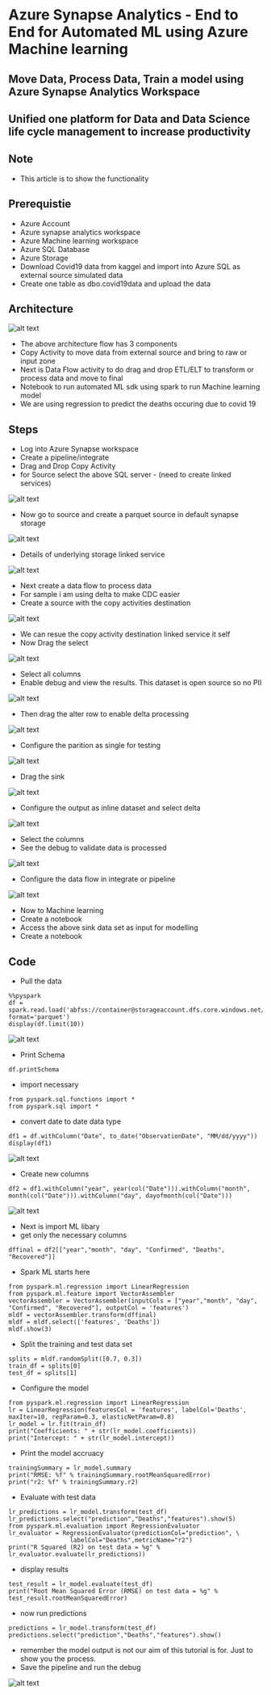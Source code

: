# Azure Synapse Analytics - End to End for Automated ML using Azure Machine learning

## Move Data, Process Data, Train a model using Azure Synapse Analytics Workspace

## Unified one platform for Data and Data Science life cycle management to increase productivity

## Note

- This article is to show the functionality

## Prerequistie

- Azure Account
- Azure synapse analytics workspace
- Azure Machine learning workspace
- Azure SQL Database
- Azure Storage
- Download Covid19 data from kaggel and import into Azure SQL as external source simulated data
- Create one table as dbo.covid19data and upload the data

## Architecture

![alt text](https://github.com/balakreshnan/Samples2021/blob/main/Synapseworkspace/images/e2eautoml18.jpg "Service Health")

- The above architecture flow has 3 components
- Copy Activity to move data from external source and bring to raw or input zone
- Next is Data Flow activity to do drag and drop ETL/ELT to transform or process data and move to final
- Notebook to run automated ML sdk using spark to run Machine learning model
- We are using regression to predict the deaths occuring due to covid 19

## Steps

- Log into Azure Synapse workspace
- Create a pipeline/integrate
- Drag and Drop Copy Activity
- for Source select the above SQL server - (need to create linked services)

![alt text](https://github.com/balakreshnan/Samples2021/blob/main/Synapseworkspace/images/e2eautoml19.jpg "Service Health")

- Now go to source and create a parquet source in default synapse storage

![alt text](https://github.com/balakreshnan/Samples2021/blob/main/Synapseworkspace/images/e2eautoml3.jpg "Service Health")

- Details of underlying storage linked service

![alt text](https://github.com/balakreshnan/Samples2021/blob/main/Synapseworkspace/images/e2eautoml4.jpg "Service Health")

- Next create a data flow to process data
- For sample i am using delta to make CDC easier
- Create a source with the copy activities destination

![alt text](https://github.com/balakreshnan/Samples2021/blob/main/Synapseworkspace/images/e2eautoml5.jpg "Service Health")

- We can resue the copy activity destination linked service it self
- Now Drag the select

![alt text](https://github.com/balakreshnan/Samples2021/blob/main/Synapseworkspace/images/e2eautoml6.jpg "Service Health")

- Select all columns
- Enable debug and view the results. This dataset is open source so no PII

![alt text](https://github.com/balakreshnan/Samples2021/blob/main/Synapseworkspace/images/e2eautoml7.jpg "Service Health")

- Then drag the alter row to enable delta processing

![alt text](https://github.com/balakreshnan/Samples2021/blob/main/Synapseworkspace/images/e2eautoml8.jpg "Service Health")

- Configure the parition as single for testing

![alt text](https://github.com/balakreshnan/Samples2021/blob/main/Synapseworkspace/images/e2eautoml9.jpg "Service Health")

- Drag the sink

![alt text](https://github.com/balakreshnan/Samples2021/blob/main/Synapseworkspace/images/e2eautoml10.jpg "Service Health")

- Configure the output as inline dataset and select delta

![alt text](https://github.com/balakreshnan/Samples2021/blob/main/Synapseworkspace/images/e2eautoml11.jpg "Service Health")

- Select the columns
- See the debug to validate data is processed

![alt text](https://github.com/balakreshnan/Samples2021/blob/main/Synapseworkspace/images/e2eautoml12.jpg "Service Health")

- Configure the data flow in integrate or pipeline

![alt text](https://github.com/balakreshnan/Samples2021/blob/main/Synapseworkspace/images/e2eautoml13.jpg "Service Health")

- Now to Machine learning
- Create a notebook
- Access the above sink data set as input for modelling
- Create a notebook

## Code

- Pull the data

```
%%pyspark
df = spark.read.load('abfss://container@storageaccount.dfs.core.windows.net/covid19aggroutput/*.parquet', format='parquet')
display(df.limit(10))
```

![alt text](https://github.com/balakreshnan/Samples2021/blob/main/Synapseworkspace/images/e2eautoml14.jpg "Service Health")

- Print Schema

```
df.printSchema
```

- import necessary

```
from pyspark.sql.functions import *
from pyspark.sql import *
```

- convert date to date data type

```
df1 = df.withColumn("Date", to_date("ObservationDate", "MM/dd/yyyy")) 
display(df1)
```

![alt text](https://github.com/balakreshnan/Samples2021/blob/main/Synapseworkspace/images/e2eautoml15.jpg "Service Health")

- Create new columns

```
df2 = df1.withColumn("year", year(col("Date"))).withColumn("month", month(col("Date"))).withColumn("day", dayofmonth(col("Date")))
```

![alt text](https://github.com/balakreshnan/Samples2021/blob/main/Synapseworkspace/images/e2eautoml16.jpg "Service Health")

- Next is import ML libary
- get only the necessary columns

```
dffinal = df2[["year","month", "day", "Confirmed", "Deaths", "Recovered"]]
```

- Spark ML starts here

```
from pyspark.ml.regression import LinearRegression
from pyspark.ml.feature import VectorAssembler
vectorAssembler = VectorAssembler(inputCols = ["year","month", "day", "Confirmed", "Recovered"], outputCol = 'features')
mldf = vectorAssembler.transform(dffinal)
mldf = mldf.select(['features', 'Deaths'])
mldf.show(3)
```

- Split the training and test data set

```
splits = mldf.randomSplit([0.7, 0.3])
train_df = splits[0]
test_df = splits[1]
```

- Configure the model

```
from pyspark.ml.regression import LinearRegression
lr = LinearRegression(featuresCol = 'features', labelCol='Deaths', maxIter=10, regParam=0.3, elasticNetParam=0.8)
lr_model = lr.fit(train_df)
print("Coefficients: " + str(lr_model.coefficients))
print("Intercept: " + str(lr_model.intercept))
```

- Print the model accruacy

```
trainingSummary = lr_model.summary
print("RMSE: %f" % trainingSummary.rootMeanSquaredError)
print("r2: %f" % trainingSummary.r2)
```

- Evaluate with test data

```
lr_predictions = lr_model.transform(test_df)
lr_predictions.select("prediction","Deaths","features").show(5)
from pyspark.ml.evaluation import RegressionEvaluator
lr_evaluator = RegressionEvaluator(predictionCol="prediction", \
                 labelCol="Deaths",metricName="r2")
print("R Squared (R2) on test data = %g" % lr_evaluator.evaluate(lr_predictions))
```

- display results

```
test_result = lr_model.evaluate(test_df)
print("Root Mean Squared Error (RMSE) on test data = %g" % test_result.rootMeanSquaredError)
```

- now run predictions

```
predictions = lr_model.transform(test_df)
predictions.select("prediction","Deaths","features").show()
```

- remember the model output is not our aim of this tutorial is for. Just to show you the process.
- Save the pipeline and run the debug

![alt text](https://github.com/balakreshnan/Samples2021/blob/main/Synapseworkspace/images/e2eautoml20.jpg "Service Health")